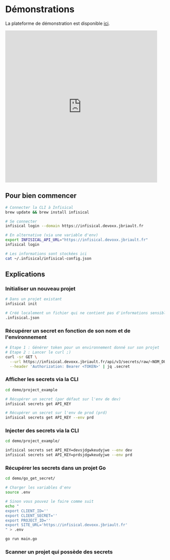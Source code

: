 # Démonstrations

La plateforme de démonstration est disponible [ici](https://infisical.devoxx.jbriault.fr/).

<iframe src="https://giphy.com/embed/ZtAIbzohYzyblovfwV" width="480" height="480" style="" frameBorder="0" class="giphy-embed" allowFullScreen></iframe><p><a href="https://giphy.com/stickers/hammer-wreck-pistolavistas-ZtAIbzohYzyblovfwV"></a></p>

## Pour bien commencer

```bash
# Connecter la CLI à Infisical
brew update && brew install infisical

# Se connecter
infisical login --domain https://infisical.devoxx.jbriault.fr

# En alternative (via une variable d'env)
export INFISICAL_API_URL="https://infisical.devoxx.jbriault.fr"
infisical login

# Les informations sont stockées ici
cat ~/.infisical/infisical-config.json
```

## Explications

### Initialiser un nouveau projet

```bash
# Dans un projet existant
infisical init

# Créé localement un fichier qui ne contient pas d'informations sensibles
.infisical.json
```

### Récupérer un secret en fonction de son nom et de l'environnement

```bash
# Etape 1 : Générer token pour un environnement donné sur son projet
# Etape 2 : Lancer le curl ;)
curl -sr GET \
  --url https://infisical.devoxx.jbriault.fr/api/v3/secrets/raw/<NOM_DU_SECRET> \
  --header 'Authorization: Bearer <TOKEN>' | jq .secret
```

### Afficher les secrets via la CLI

```bash
cd demo/project_example

# Récupérer un secret (par défaut sur l'env de dev)
infisical secrets get API_KEY

# Récupérer un secret sur l'env de prod (prd)
infisical secrets get API_KEY --env prd
```

### Injecter des secrets via la CLI

```bash
cd demo/project_example/

infisical secrets set API_KEY=devsjdgwkeudyjwe --env dev
infisical secrets set API_KEY=prdsjdgwkeudyjwe --env prd
```

### Récupérer les secrets dans un projet Go

```bash
cd demo/go_get_secret/

# Charger les variables d'env
source .env

# Sinon vous pouvez le faire comme suit
echo "
export CLIENT_ID=''
export CLIENT_SECRET=''
export PROJECT_ID=''
export SITE_URL='https://infisical.devoxx.jbriault.fr'
" > .env

go run main.go
```

### Scanner un projet qui possède des secrets

```bash

```
